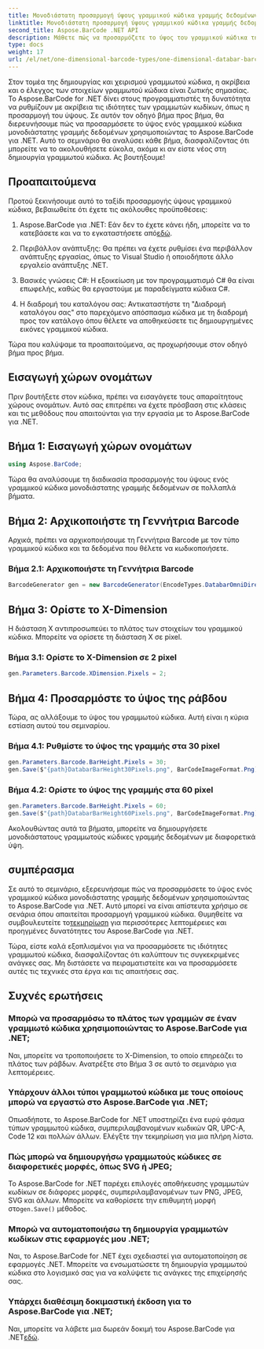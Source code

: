 ```yaml
---
title: Μονοδιάστατη προσαρμογή ύψους γραμμικού κώδικα γραμμής δεδομένων
linktitle: Μονοδιάστατη προσαρμογή ύψους γραμμικού κώδικα γραμμής δεδομένων
second_title: Aspose.BarCode .NET API
description: Μάθετε πώς να προσαρμόζετε το ύψος του γραμμικού κώδικα της Μονοδιάστατης γραμμής δεδομένων με το Aspose.BarCode για .NET. Δημιουργήστε προσαρμοσμένους γραμμωτούς κώδικες με μερικά απλά βήματα. Εξερευνήστε τη δύναμη της προσαρμογής του barcode.
type: docs
weight: 17
url: /el/net/one-dimensional-barcode-types/one-dimensional-databar-barcode-height-adjustment/
---
```


Στον τομέα της δημιουργίας και χειρισμού γραμμωτού κώδικα, η ακρίβεια και ο έλεγχος των στοιχείων γραμμωτού κώδικα είναι ζωτικής σημασίας. Το Aspose.BarCode for .NET δίνει στους προγραμματιστές τη δυνατότητα να ρυθμίζουν με ακρίβεια τις ιδιότητες των γραμμωτών κωδίκων, όπως η προσαρμογή του ύψους. Σε αυτόν τον οδηγό βήμα προς βήμα, θα διερευνήσουμε πώς να προσαρμόσετε το ύψος ενός γραμμικού κώδικα μονοδιάστατης γραμμής δεδομένων χρησιμοποιώντας το Aspose.BarCode για .NET. Αυτό το σεμινάριο θα αναλύσει κάθε βήμα, διασφαλίζοντας ότι μπορείτε να το ακολουθήσετε εύκολα, ακόμα κι αν είστε νέος στη δημιουργία γραμμωτού κώδικα. Ας βουτήξουμε!

## Προαπαιτούμενα

Προτού ξεκινήσουμε αυτό το ταξίδι προσαρμογής ύψους γραμμικού κώδικα, βεβαιωθείτε ότι έχετε τις ακόλουθες προϋποθέσεις:

1.  Aspose.BarCode για .NET: Εάν δεν το έχετε κάνει ήδη, μπορείτε να το κατεβάσετε και να το εγκαταστήσετε από[εδώ](https://releases.aspose.com/barcode/net/).

2. Περιβάλλον ανάπτυξης: Θα πρέπει να έχετε ρυθμίσει ένα περιβάλλον ανάπτυξης εργασίας, όπως το Visual Studio ή οποιοδήποτε άλλο εργαλείο ανάπτυξης .NET.

3. Βασικές γνώσεις C#: Η εξοικείωση με τον προγραμματισμό C# θα είναι επωφελής, καθώς θα εργαστούμε με παραδείγματα κώδικα C#.

4. Η διαδρομή του καταλόγου σας: Αντικαταστήστε τη "Διαδρομή καταλόγου σας" στο παρεχόμενο απόσπασμα κώδικα με τη διαδρομή προς τον κατάλογο όπου θέλετε να αποθηκεύσετε τις δημιουργημένες εικόνες γραμμικού κώδικα.

Τώρα που καλύψαμε τα προαπαιτούμενα, ας προχωρήσουμε στον οδηγό βήμα προς βήμα.

## Εισαγωγή χώρων ονομάτων

Πριν βουτήξετε στον κώδικα, πρέπει να εισαγάγετε τους απαραίτητους χώρους ονομάτων. Αυτό σας επιτρέπει να έχετε πρόσβαση στις κλάσεις και τις μεθόδους που απαιτούνται για την εργασία με το Aspose.BarCode για .NET.

## Βήμα 1: Εισαγωγή χώρων ονομάτων
```csharp
using Aspose.BarCode;
```

Τώρα θα αναλύσουμε τη διαδικασία προσαρμογής του ύψους ενός γραμμικού κώδικα μονοδιάστατης γραμμής δεδομένων σε πολλαπλά βήματα.

## Βήμα 2: Αρχικοποιήστε τη Γεννήτρια Barcode

Αρχικά, πρέπει να αρχικοποιήσουμε τη Γεννήτρια Barcode με τον τύπο γραμμικού κώδικα και τα δεδομένα που θέλετε να κωδικοποιήσετε.

### Βήμα 2.1: Αρχικοποιήστε τη Γεννήτρια Barcode
```csharp
BarcodeGenerator gen = new BarcodeGenerator(EncodeTypes.DatabarOmniDirectional, "(01)12345678901231");
```

## Βήμα 3: Ορίστε το X-Dimension

Η διάσταση Χ αντιπροσωπεύει το πλάτος των στοιχείων του γραμμικού κώδικα. Μπορείτε να ορίσετε τη διάσταση X σε pixel.

### Βήμα 3.1: Ορίστε το X-Dimension σε 2 pixel
```csharp
gen.Parameters.Barcode.XDimension.Pixels = 2;
```

## Βήμα 4: Προσαρμόστε το ύψος της ράβδου

Τώρα, ας αλλάξουμε το ύψος του γραμμωτού κώδικα. Αυτή είναι η κύρια εστίαση αυτού του σεμιναρίου.

### Βήμα 4.1: Ρυθμίστε το ύψος της γραμμής στα 30 pixel
```csharp
gen.Parameters.Barcode.BarHeight.Pixels = 30;
gen.Save($"{path}DatabarBarHeight30Pixels.png", BarCodeImageFormat.Png);
```

### Βήμα 4.2: Ορίστε το ύψος της γραμμής στα 60 pixel
```csharp
gen.Parameters.Barcode.BarHeight.Pixels = 60;
gen.Save($"{path}DatabarBarHeight60Pixels.png", BarCodeImageFormat.Png);
```

Ακολουθώντας αυτά τα βήματα, μπορείτε να δημιουργήσετε μονοδιάστατους γραμμωτούς κώδικες γραμμής δεδομένων με διαφορετικά ύψη.

## συμπέρασμα

 Σε αυτό το σεμινάριο, εξερευνήσαμε πώς να προσαρμόσετε το ύψος ενός γραμμικού κώδικα μονοδιάστατης γραμμής δεδομένων χρησιμοποιώντας το Aspose.BarCode για .NET. Αυτό μπορεί να είναι απίστευτα χρήσιμο σε σενάρια όπου απαιτείται προσαρμογή γραμμικού κώδικα. Θυμηθείτε να συμβουλευτείτε το[τεκμηρίωση](https://reference.aspose.com/barcode/net/) για περισσότερες λεπτομέρειες και προηγμένες δυνατότητες του Aspose.BarCode για .NET.

Τώρα, είστε καλά εξοπλισμένοι για να προσαρμόσετε τις ιδιότητες γραμμωτού κώδικα, διασφαλίζοντας ότι καλύπτουν τις συγκεκριμένες ανάγκες σας. Μη διστάσετε να πειραματιστείτε και να προσαρμόσετε αυτές τις τεχνικές στα έργα και τις απαιτήσεις σας.

## Συχνές ερωτήσεις

### Μπορώ να προσαρμόσω το πλάτος των γραμμών σε έναν γραμμωτό κώδικα χρησιμοποιώντας το Aspose.BarCode για .NET;
Ναι, μπορείτε να τροποποιήσετε το X-Dimension, το οποίο επηρεάζει το πλάτος των ράβδων. Ανατρέξτε στο Βήμα 3 σε αυτό το σεμινάριο για λεπτομέρειες.

### Υπάρχουν άλλοι τύποι γραμμωτού κώδικα με τους οποίους μπορώ να εργαστώ στο Aspose.BarCode για .NET;
Οπωσδήποτε, το Aspose.BarCode for .NET υποστηρίζει ένα ευρύ φάσμα τύπων γραμμωτού κώδικα, συμπεριλαμβανομένων κωδικών QR, UPC-A, Code 12 και πολλών άλλων. Ελέγξτε την τεκμηρίωση για μια πλήρη λίστα.

### Πώς μπορώ να δημιουργήσω γραμμωτούς κώδικες σε διαφορετικές μορφές, όπως SVG ή JPEG;
 Το Aspose.BarCode for .NET παρέχει επιλογές αποθήκευσης γραμμωτών κωδίκων σε διάφορες μορφές, συμπεριλαμβανομένων των PNG, JPEG, SVG και άλλων. Μπορείτε να καθορίσετε την επιθυμητή μορφή στο`gen.Save()` μέθοδος.

### Μπορώ να αυτοματοποιήσω τη δημιουργία γραμμωτών κωδίκων στις εφαρμογές μου .NET;
Ναι, το Aspose.BarCode for .NET έχει σχεδιαστεί για αυτοματοποίηση σε εφαρμογές .NET. Μπορείτε να ενσωματώσετε τη δημιουργία γραμμωτού κώδικα στο λογισμικό σας για να καλύψετε τις ανάγκες της επιχείρησής σας.

### Υπάρχει διαθέσιμη δοκιμαστική έκδοση για το Aspose.BarCode για .NET;
 Ναι, μπορείτε να λάβετε μια δωρεάν δοκιμή του Aspose.BarCode για .NET[εδώ](https://releases.aspose.com/).

